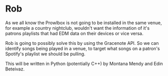 # Rob
As we all know the Prowlbox is not going to be installed in the same venue, for example a country nightclub, wouldn't want the information of it's patrons playlists that had EDM data on their devices or vice versa. 

Rob is going to possibly solve this by using the Gracenote API. So we can identify songs being played in a venue, to target what songs on a patron's Spotify's playlist we should be pulling. 

This will be written in Python (potentially C++) by Montana Mendy and Edin Beteivaz. 
